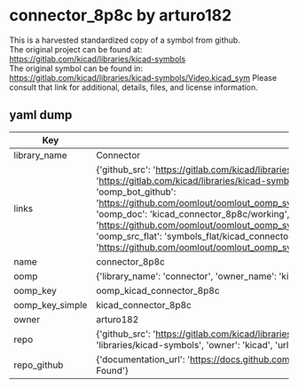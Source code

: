 # connector_8p8c by arturo182  
This is a harvested standardized copy of a symbol from github.  
The original project can be found at:  
https://gitlab.com/kicad/libraries/kicad-symbols  
The original symbol can be found in:
https://gitlab.com/kicad/libraries/kicad-symbols/Video.kicad_sym
Please consult that link for additional, details, files, and license information.  
## yaml dump  
| Key | Value |  
| --- | --- |  
| library_name | Connector |  
| links | {'github_src': 'https://gitlab.com/kicad/libraries/kicad-symbols/Video.kicad_sym', 'github_src_repo': 'https://gitlab.com/kicad/libraries/kicad-symbols', 'oomp_bot': 'kicad_connector_8p8c/working', 'oomp_bot_github': 'https://github.com/oomlout/oomlout_oomp_symbol_bot/tree/main/kicad_connector_8p8c/working', 'oomp_doc': 'kicad_connector_8p8c/working', 'oomp_doc_github': 'https://github.com/oomlout/oomlout_oomp_symbol_doc/tree/main/kicad_connector_8p8c/working', 'oomp_src_flat': 'symbols_flat/kicad_connector_8p8c/working', 'oomp_src_flat_github': 'https://github.com/oomlout/oomlout_oomp_symbol_src/tree/main/kicad_connector_8p8c/working'} |  
| name | connector_8p8c |  
| oomp | {'library_name': 'connector', 'owner_name': 'kicad', 'symbol_name': 'connector_8p8c'} |  
| oomp_key | oomp_kicad_connector_8p8c |  
| oomp_key_simple | kicad_connector_8p8c |  
| owner | arturo182 |  
| repo | {'github_src': 'https://gitlab.com/kicad/libraries/kicad-symbols/Video.kicad_sym', 'name': 'libraries/kicad-symbols', 'owner': 'kicad', 'url': 'https://gitlab.com/kicad/libraries/kicad-symbols'} |  
| repo_github | {'documentation_url': 'https://docs.github.com/rest/repos/repos#get-a-repository', 'message': 'Not Found'} |  

